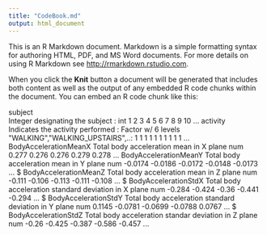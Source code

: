 ```yaml
---
title: "CodeBook.md"
output: html_document
---
```


This is an R Markdown document. Markdown is a simple formatting syntax for authoring HTML, PDF, and MS Word documents. For more details on using R Markdown see <http://rmarkdown.rstudio.com>.

When you click the **Knit** button a document will be generated that includes both content as well as the output of any embedded R code chunks within the document. You can embed an R code chunk like this:

subject            
  Integer designating the subject
    : int  1 2 3 4 5 6 7 8 9 10 ...
activity               
  Indicates the activity performed
    : Factor w/ 6 levels "WALKING","WALKING_UPSTAIRS",..: 1 1 1 1 1 1 1 1 1 1 ...
BodyAccelerationMeanX
  Total body acceleration mean in X plane
    num  0.277 0.276 0.276 0.279 0.278 ...
BodyAccelerationMeanY 
  Total body acceleration mean in Y plane
    num  -0.0174 -0.0186 -0.0172 -0.0148 -0.0173 ...
 $ BodyAccelerationMeanZ 
  Total body acceleration mean in Z plane
    num  -0.111 -0.106 -0.113 -0.111 -0.108 ...
 $ BodyAccelerationStdX 
  Total body acceleration standard deviation in X plane
    num  -0.284 -0.424 -0.36 -0.441 -0.294 ...
 $ BodyAccelerationStdY 
  Total body acceleration standard deviation in Y plane
    num  0.1145 -0.0781 -0.0699 -0.0788 0.0767 ...
 $ BodyAccelerationStdZ 
  Total body acceleration standar deviation in Z plane
    num  -0.26 -0.425 -0.387 -0.586 -0.457 ...